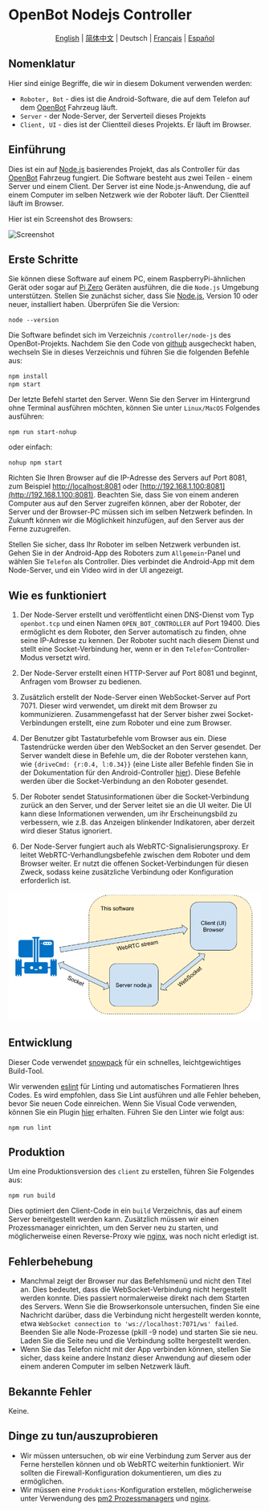 # OpenBot Nodejs Controller

<p align="center">
  <a href="README.md">English</a> |
  <a href="README.zh-CN.md">简体中文</a> |
  <span>Deutsch</span> |
  <a href="README.fr-FR.md">Français</a> |
  <a href="README.es-ES.md">Español</a>
</p>

## Nomenklatur

Hier sind einige Begriffe, die wir in diesem Dokument verwenden werden:

* ```Roboter, Bot``` - dies ist die Android-Software, die auf dem Telefon auf dem [OpenBot](https://www.openbot.org/) Fahrzeug läuft.
* ```Server``` - der Node-Server, der Serverteil dieses Projekts
* ```Client, UI``` - dies ist der Clientteil dieses Projekts. Er läuft im Browser.

## Einführung

Dies ist ein auf [Node.js](https://nodejs.org/) basierendes Projekt, das als Controller für das [OpenBot](https://www.openbot.org/) Fahrzeug fungiert. Die Software besteht aus zwei Teilen - einem Server und einem Client. Der Server ist eine Node.js-Anwendung, die auf einem Computer im selben Netzwerk wie der Roboter läuft. Der Clientteil läuft im Browser.

Hier ist ein Screenshot des Browsers:

![Screenshot](images/Screenshot.png "image_tooltip")

## Erste Schritte

Sie können diese Software auf einem PC, einem RaspberryPi-ähnlichen Gerät oder sogar auf [Pi Zero](https://www.raspberrypi.com/products/raspberry-pi-zero/) Geräten ausführen, die die ```Node.js``` Umgebung unterstützen. Stellen Sie zunächst sicher, dass Sie [Node.js](https://nodejs.org/), Version 10 oder neuer, installiert haben. Überprüfen Sie die Version:

    node --version

Die Software befindet sich im Verzeichnis ```/controller/node-js``` des OpenBot-Projekts. Nachdem Sie den Code von [github](https://github.com/isl-org/OpenBot) ausgecheckt haben, wechseln Sie in dieses Verzeichnis und führen Sie die folgenden Befehle aus:

    npm install
    npm start

Der letzte Befehl startet den Server. Wenn Sie den Server im Hintergrund ohne Terminal ausführen möchten, können Sie unter ```Linux/MacOS``` Folgendes ausführen:

    npm run start-nohup

oder einfach:

    nohup npm start

Richten Sie Ihren Browser auf die IP-Adresse des Servers auf Port 8081, zum Beispiel [http://localhost:8081](http://localhost:8081) oder [http://192.168.1.100:8081](http://192.168.1.100:8081). Beachten Sie, dass Sie von einem anderen Computer aus auf den Server zugreifen können, aber der Roboter, der Server und der Browser-PC müssen sich im selben Netzwerk befinden. In Zukunft können wir die Möglichkeit hinzufügen, auf den Server aus der Ferne zuzugreifen.

Stellen Sie sicher, dass Ihr Roboter im selben Netzwerk verbunden ist. Gehen Sie in der Android-App des Roboters zum ```Allgemein```-Panel und wählen Sie ```Telefon``` als Controller. Dies verbindet die Android-App mit dem Node-Server, und ein Video wird in der UI angezeigt.

## Wie es funktioniert

1. Der Node-Server erstellt und veröffentlicht einen DNS-Dienst vom Typ ```openbot.tcp``` und einen Namen ```OPEN_BOT_CONTROLLER``` auf Port 19400. Dies ermöglicht es dem Roboter, den Server automatisch zu finden, ohne seine IP-Adresse zu kennen. Der Roboter sucht nach diesem Dienst und stellt eine Socket-Verbindung her, wenn er in den ```Telefon```-Controller-Modus versetzt wird.

2. Der Node-Server erstellt einen HTTP-Server auf Port 8081 und beginnt, Anfragen vom Browser zu bedienen.

3. Zusätzlich erstellt der Node-Server einen WebSocket-Server auf Port 7071. Dieser wird verwendet, um direkt mit dem Browser zu kommunizieren. Zusammengefasst hat der Server bisher zwei Socket-Verbindungen erstellt, eine zum Roboter und eine zum Browser.

4. Der Benutzer gibt Tastaturbefehle vom Browser aus ein. Diese Tastendrücke werden über den WebSocket an den Server gesendet. Der Server wandelt diese in Befehle um, die der Roboter verstehen kann, wie ```{driveCmd: {r:0.4, l:0.34}}``` (eine Liste aller Befehle finden Sie in der Dokumentation für den Android-Controller [hier](https://github.com/isl-org/OpenBot/blob/master/docs/technical/OpenBotController.pdf)). Diese Befehle werden über die Socket-Verbindung an den Roboter gesendet.

5. Der Roboter sendet Statusinformationen über die Socket-Verbindung zurück an den Server, und der Server leitet sie an die UI weiter. Die UI kann diese Informationen verwenden, um ihr Erscheinungsbild zu verbessern, wie z.B. das Anzeigen blinkender Indikatoren, aber derzeit wird dieser Status ignoriert.

6. Der Node-Server fungiert auch als WebRTC-Signalisierungsproxy. Er leitet WebRTC-Verhandlungsbefehle zwischen dem Roboter und dem Browser weiter. Er nutzt die offenen Socket-Verbindungen für diesen Zweck, sodass keine zusätzliche Verbindung oder Konfiguration erforderlich ist.

![drawing](images/HowItWorks.png)

## Entwicklung

Dieser Code verwendet [snowpack](https://www.snowpack.dev/) für ein schnelles, leichtgewichtiges Build-Tool.

Wir verwenden [eslint](https://eslint.org/) für Linting und automatisches Formatieren Ihres Codes. Es wird empfohlen, dass Sie Lint ausführen und alle Fehler beheben, bevor Sie neuen Code einreichen. Wenn Sie Visual Code verwenden, können Sie ein Plugin [hier](https://marketplace.visualstudio.com/items?itemName=dbaeumer.vscode-eslint) erhalten. Führen Sie den Linter wie folgt aus:

    npm run lint

## Produktion

Um eine Produktionsversion des ```client``` zu erstellen, führen Sie Folgendes aus:

    npm run build

Dies optimiert den Client-Code in ein ```build``` Verzeichnis, das auf einem Server bereitgestellt werden kann. Zusätzlich müssen wir einen Prozessmanager einrichten, um den Server neu zu starten, und möglicherweise einen Reverse-Proxy wie [nginx](https://docs.nginx.com/nginx/admin-guide/web-server/reverse-proxy/), was noch nicht erledigt ist.

## Fehlerbehebung

* Manchmal zeigt der Browser nur das Befehlsmenü und nicht den Titel an. Dies bedeutet, dass die WebSocket-Verbindung nicht hergestellt werden konnte. Dies passiert normalerweise direkt nach dem Starten des Servers. Wenn Sie die Browserkonsole untersuchen, finden Sie eine Nachricht darüber, dass die Verbindung nicht hergestellt werden konnte, etwa ```WebSocket connection to 'ws://localhost:7071/ws' failed```. Beenden Sie alle Node-Prozesse (pkill -9 node) und starten Sie sie neu. Laden Sie die Seite neu und die Verbindung sollte hergestellt werden.
* Wenn Sie das Telefon nicht mit der App verbinden können, stellen Sie sicher, dass keine andere Instanz dieser Anwendung auf diesem oder einem anderen Computer im selben Netzwerk läuft.

## Bekannte Fehler

Keine.

## Dinge zu tun/auszuprobieren

* Wir müssen untersuchen, ob wir eine Verbindung zum Server aus der Ferne herstellen können und ob WebRTC weiterhin funktioniert. Wir sollten die Firewall-Konfiguration dokumentieren, um dies zu ermöglichen.
* Wir müssen eine ```Produktions```-Konfiguration erstellen, möglicherweise unter Verwendung des [pm2 Prozessmanagers](https://www.npmjs.com/package/pm2) und [nginx](https://docs.nginx.com/nginx/admin-guide/web-server/reverse-proxy/).